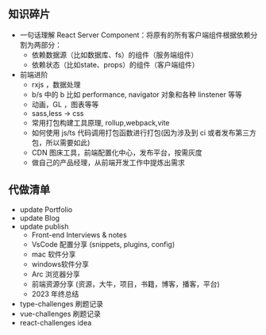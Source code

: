 
## 知识碎片

- 一句话理解 React Server Component：将原有的所有客户端组件根据依赖分割为两部分：
    - 依赖数据源（比如数据库、fs）的组件（服务端组件）
    - 依赖状态（比如state、props）的组件（客户端组件）
- 前端进阶
    - rxjs ，数据处理
    - b/s 中的 b 比如 performance, navigator 对象和各种 linstener 等等
    - 动画，GL ，图表等等
    - sass,less -> css
    - 常用打包构建工具原理, rollup,webpack,vite
    - 如何使用 js/ts 代码调用打包函数进行打包(因为涉及到 ci 或者发布第三方包，所以需要如此)
    - CDN 图床工具，前端配置化中心，发布平台，按需灰度
    - 做自己的产品经理，从前端开发工作中提炼出需求



## 代做清单


- update Portfolio
- update Blog
- update publish
	- Front-end Interviews & notes
	- VsCode 配置分享 (snippets, plugins, config)
	- mac 软件分享
	- windows软件分享
	- Arc 浏览器分享
	- 前端资源分享 (资源，大牛，项目，书籍，博客，播客，平台)
	- 2023 年终总结
- type-challenges 刷题记录
- vue-challenges 刷题记录
- react-challenges  idea 